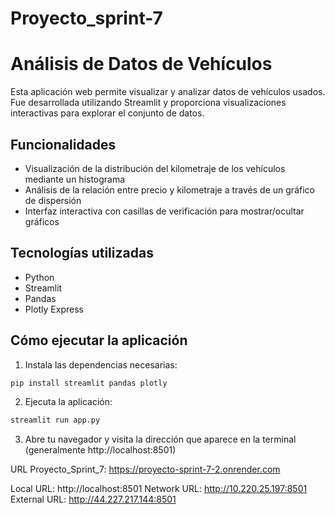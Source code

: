 # Proyecto_sprint-7

# Análisis de Datos de Vehículos

Esta aplicación web permite visualizar y analizar datos de vehículos usados. Fue desarrollada utilizando Streamlit y proporciona visualizaciones interactivas para explorar el conjunto de datos.

## Funcionalidades

- Visualización de la distribución del kilometraje de los vehículos mediante un histograma
- Análisis de la relación entre precio y kilometraje a través de un gráfico de dispersión
- Interfaz interactiva con casillas de verificación para mostrar/ocultar gráficos

## Tecnologías utilizadas

- Python
- Streamlit
- Pandas
- Plotly Express

## Cómo ejecutar la aplicación

1. Instala las dependencias necesarias:
```bash
pip install streamlit pandas plotly
```

2. Ejecuta la aplicación:
```bash
streamlit run app.py
```

3. Abre tu navegador y visita la dirección que aparece en la terminal (generalmente http://localhost:8501)

  URL Proyecto_Sprint_7: https://proyecto-sprint-7-2.onrender.com

  Local URL: http://localhost:8501
  Network URL: http://10.220.25.197:8501
  External URL: http://44.227.217.144:8501